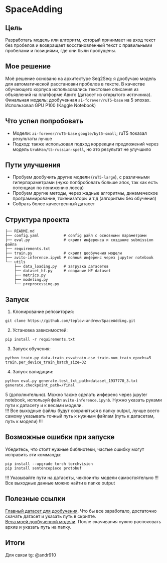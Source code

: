 # SpaceAdding
## Цель
Разработать модель или алгоритм, который принимает на вход текст без пробелов и возвращает восстановленный текст с правильными пробелами и позициями, где они были пропущены.
## Мое решение
Моё решение основано на архитектуре Seq2Seq: я дообучаю модель для автоматической расстановки пробелов в тексте. В качестве обучающего корпуса использовались текстовые описания из объявлений на платформе Авито (датасет из открытого источника). Финальная модель: дообученная `ai-forever/ruT5-base` на 5 эпохах. Использовал GPU P100 (Kaggle Notebook)
## Что успел попробовать
- Модели: `ai-forever/ruT5-base` `google/byt5-small`; ruT5 показал результаты лучше
- Подход: также использовал подход коррекции предложений через модель `UrukHan/t5-russian-spell`, но это результат не улучшило 
## Пути улучшения
- Пробуем дообучить другие модели (`ruT5-large`), с различными гиперпараметрами (нужо попбробовать больше эпох, так как есть потенциал по понижению лосса)
- Пробуем другие методы, через жадные алгоритмы, динамеческое программирование, токенизаторы и т.д (алгоритмы без обучения)
- Собрать более качественный датасет
## Структура проекта
```
├── README.md
├── config.yaml           # config файл с основными параметрами
├── eval.py               # скрипт инференса и создание submission файла
├── requirements.txt     
├── train.py              # скрипт дообучения модели
├── avito-inference.ipynb # полный инференс через jupyter notebook
└── utils
    ├── data_loading.py   # загрузка датасетов
    ├── dataset_hf.py     # создание HF dataset
    ├── metrics.py
    ├── modeling.py
    └── preprocessing.py
```
## Запуск 
1. Клонирование репозитория:
```
git clone https://github.com/teplov-andrew/SpaceAdding.git
```
2. Установка зависимостей:
```
pip install -r requirements.txt
```
3. Запуск обучения:
```
python train.py data.train_csv=train.csv train.num_train_epochs=5 train.per_device_train_batch_size=32
```
4. Запуск валидации:
```
python eval.py generate.test_txt_path=dataset_1937770_3.txt generate.checkpoint_path=/final
```
5 (дополнительно). Можно также сделать инференс через jupyter notebook, используй файл `avito-inference.ipynb`. Нужно указать руками пути к датасету и к весами модели.  
!!! Все выходные файлы будут сохраняться в папку output, лучше всего самому указывать точный путь к нужным файлам (путь к датасетам, путь к модели) !!!
## Возможные ошибки при запуске 
Убедитесь, что стоят нужные библиотеки, частые ошибку могут исправить эти комманды:
```
pip install --upgrade torch torchvision
pip install sentencepiece protobuf
```
!!! Указывайте пути на датасеты, чекпоинты модели самостоятельно !!!  
Все выходные данные можно найти в папке output
## Полезные ссылки
[Главный датасет для дообучения](https://www.kaggle.com/datasets/antonoof/train-data). Что бы все заработало, достаточно скачать датасет и указать путь в скрипте.  
[Веса моей дообученной модели](https://drive.google.com/file/d/1cUTCR97pE1v2SNDUlXo8jPIQiAEvhkrA/view?usp=sharing). После скачивания нужно распоковать архив и указать путь на папку.
## Итоги
Для связи tg: @andr910